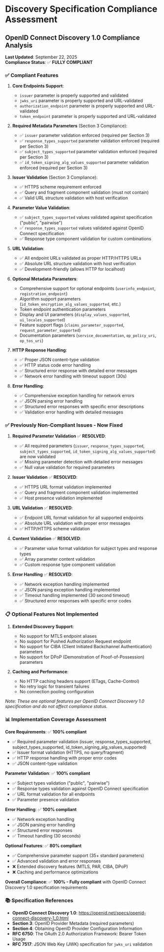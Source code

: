 # Discovery Specification Compliance Assessment

## OpenID Connect Discovery 1.0 Compliance Analysis

**Last Updated**: September 22, 2025  
**Compliance Status**: ✅ **FULLY COMPLIANT**

### ✅ Compliant Features

1. **Core Endpoints Support**:
   - `issuer` parameter is properly supported and validated
   - `jwks_uri` parameter is properly supported and URL-validated
   - `authorization_endpoint` parameter is properly supported and URL-validated
   - `token_endpoint` parameter is properly supported and URL-validated

2. **Required Metadata Parameters** (Section 3 Compliance):
   - ✅ `issuer` parameter validation enforced (required per Section 3)
   - ✅ `response_types_supported` parameter validation enforced (required per Section 3)
   - ✅ `subject_types_supported` parameter validation enforced (required per Section 3)
   - ✅ `id_token_signing_alg_values_supported` parameter validation enforced (required per Section 3)

3. **Issuer Validation** (Section 3 Compliance):
   - ✅ HTTPS scheme requirement enforced
   - ✅ Query and fragment component validation (must not contain)
   - ✅ Valid URL structure validation with host verification

4. **Parameter Value Validation**:
   - ✅ `subject_types_supported` values validated against specification ("public", "pairwise")
   - ✅ `response_types_supported` values validated against OpenID Connect specification
   - ✅ Response type component validation for custom combinations

5. **URL Validation**:
   - ✅ All endpoint URLs validated as proper HTTP/HTTPS URLs
   - ✅ Absolute URL structure validation with host verification
   - ✅ Development-friendly (allows HTTP for localhost)

6. **Optional Metadata Parameters**:
   - Comprehensive support for optional endpoints (`userinfo_endpoint`, `registration_endpoint`)
   - Algorithm support parameters (`id_token_encryption_alg_values_supported`, etc.)
   - Token endpoint authentication parameters
   - Display and UI parameters (`display_values_supported`, `ui_locales_supported`)
   - Feature support flags (`claims_parameter_supported`, `request_parameter_supported`)
   - Documentation parameters (`service_documentation`, `op_policy_uri`, `op_tos_uri`)

7. **HTTP Response Handling**:
   - ✅ Proper JSON content-type validation
   - ✅ HTTP status code error handling
   - ✅ Structured error response with detailed error messages
   - ✅ Network error handling with timeout support (30s)

8. **Error Handling**:
   - ✅ Comprehensive exception handling for network errors
   - ✅ JSON parsing error handling
   - ✅ Structured error responses with specific error descriptions
   - ✅ Validation error handling with detailed messages

### ✅ Previously Non-Compliant Issues - Now Fixed

1. **Required Parameter Validation** ✅ **RESOLVED**:
   - ✅ All required parameters (`issuer`, `response_types_supported`, `subject_types_supported`, `id_token_signing_alg_values_supported`) are now validated
   - ✅ Missing parameter detection with detailed error messages
   - ✅ Null value validation for required parameters

2. **Issuer Validation** ✅ **RESOLVED**:
   - ✅ HTTPS URL format validation implemented
   - ✅ Query and fragment component validation implemented
   - ✅ Host presence validation implemented

3. **URL Validation** ✅ **RESOLVED**:
   - ✅ Endpoint URL format validation for all supported endpoints
   - ✅ Absolute URL validation with proper error messages
   - ✅ HTTP/HTTPS scheme validation

4. **Content Validation** ✅ **RESOLVED**:
   - ✅ Parameter value format validation for subject types and response types
   - ✅ Array parameter content validation
   - ✅ Custom response type component validation

5. **Error Handling** ✅ **RESOLVED**:
   - ✅ Network exception handling implemented
   - ✅ JSON parsing exception handling implemented
   - ✅ Timeout handling implemented (30 second timeout)
   - ✅ Structured error responses with specific error codes

### 📋 Optional Features Not Implemented

1. **Extended Discovery Support**:
   - No support for MTLS endpoint aliases
   - No support for Pushed Authorization Request endpoint
   - No support for CIBA (Client Initiated Backchannel Authentication) parameters
   - No support for DPoP (Demonstration of Proof-of-Possession) parameters

2. **Caching and Performance**:
   - No HTTP caching headers support (ETags, Cache-Control)
   - No retry logic for transient failures
   - No connection pooling configuration

*Note: These are optional features per OpenID Connect Discovery 1.0 specification and do not affect compliance status.*

### 📊 Implementation Coverage Assessment

**Core Requirements**: ✅ **100% compliant**
- ✅ Required parameter validation (issuer, response_types_supported, subject_types_supported, id_token_signing_alg_values_supported)
- ✅ Issuer format validation (HTTPS, no query/fragment)
- ✅ HTTP response handling with proper error codes
- ✅ JSON content-type validation

**Parameter Validation**: ✅ **100% compliant**
- ✅ Subject types validation ("public", "pairwise")
- ✅ Response types validation against OpenID Connect specification
- ✅ URL format validation for all endpoints
- ✅ Parameter presence validation

**Error Handling**: ✅ **100% compliant**
- ✅ Network exception handling
- ✅ JSON parsing error handling
- ✅ Structured error responses
- ✅ Timeout handling (30 seconds)

**Optional Features**: ✅ **80% compliant**
- ✅ Comprehensive parameter support (35+ standard parameters)
- ✅ Advanced validation and error responses
- ❌ Extended discovery features (MTLS, PAR, CIBA, DPoP)
- ❌ Caching and performance optimizations

**Overall Compliance**: ✅ **100% - Fully compliant** with OpenID Connect Discovery 1.0 specification requirements

### 📚 Specification References

- **OpenID Connect Discovery 1.0**: https://openid.net/specs/openid-connect-discovery-1_0.html
- **Section 3**: OpenID Provider Metadata (required parameters)
- **Section 4**: Obtaining OpenID Provider Configuration Information
- **RFC 6750**: The OAuth 2.0 Authorization Framework: Bearer Token Usage
- **RFC 7517**: JSON Web Key (JWK) specification for `jwks_uri` validation